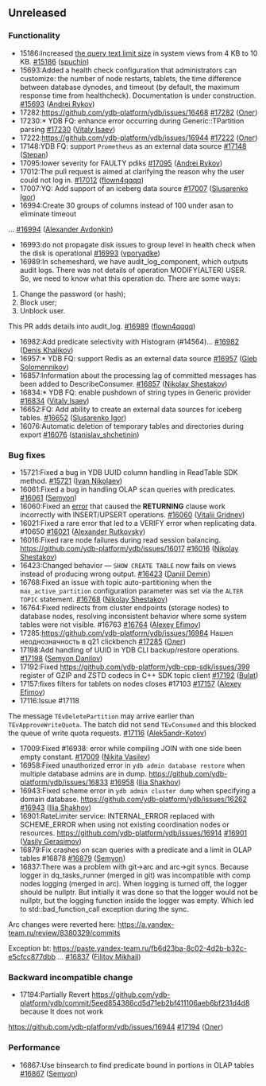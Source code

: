 ## Unreleased

### Functionality

* 15186:Increased [the query text limit size](../dev/system-views#query-metrics) in system views from 4 KB to 10 KB. [#15186](https://github.com/ydb-platform/ydb/pull/15186) ([spuchin](https://github.com/spuchin))
* 15693:Added a health check configuration that administrators can customize: the number of node restarts, tablets, the time difference between database dynodes,
and timeout (by default, the maximum response time from healthcheck). Documentation is under construction. [#15693](https://github.com/ydb-platform/ydb/pull/15693) ([Andrei Rykov](https://github.com/StekPerepolnen))
* 17282:https://github.com/ydb-platform/ydb/issues/16468 [#17282](https://github.com/ydb-platform/ydb/pull/17282) ([Олег](https://github.com/iddqdex))
* 17230:* YDB FQ: enhance error occurring during Generic::TPartition parsing [#17230](https://github.com/ydb-platform/ydb/pull/17230) ([Vitaly Isaev](https://github.com/vitalyisaev2))
* 17222:https://github.com/ydb-platform/ydb/issues/16944 [#17222](https://github.com/ydb-platform/ydb/pull/17222) ([Олег](https://github.com/iddqdex))
* 17148:YDB FQ: support `Prometheus` as an external data source [#17148](https://github.com/ydb-platform/ydb/pull/17148) ([Stepan](https://github.com/pstpn))
* 17095:lower severity for FAULTY pdiks [#17095](https://github.com/ydb-platform/ydb/pull/17095) ([Andrei Rykov](https://github.com/StekPerepolnen))
* 17012:The pull request is aimed at clarifying the reason why the user could not log in. [#17012](https://github.com/ydb-platform/ydb/pull/17012) ([flown4qqqq](https://github.com/flown4qqqq))
* 17007:YQ: Add support of an iceberg data source [#17007](https://github.com/ydb-platform/ydb/pull/17007) ([Slusarenko Igor](https://github.com/buhtr))
* 16994:Create 30 groups of columns instead of 100 under asan to eliminate timeout

... [#16994](https://github.com/ydb-platform/ydb/pull/16994) ([Alexander Avdonkin](https://github.com/aavdonkin))
* 16993:do not propagate disk issues to group level in health check when the disk is operational [#16993](https://github.com/ydb-platform/ydb/pull/16993) ([vporyadke](https://github.com/vporyadke))
* 16989:In schemeshard, we have audit_log_component, which outputs audit logs. There was not details of operation MODIFY(ALTER) USER. So, we need to know what this operation do. There are some ways:

1. Change the password (or hash);
2. Block user;
3. Unblock user.

This PR adds details into audit_log. [#16989](https://github.com/ydb-platform/ydb/pull/16989) ([flown4qqqq](https://github.com/flown4qqqq))
* 16982:Add predicate selectivity with Histogram (#14564)... [#16982](https://github.com/ydb-platform/ydb/pull/16982) ([Denis Khalikov](https://github.com/denis0x0D))
* 16957:* YDB FQ: support Redis as an external data source [#16957](https://github.com/ydb-platform/ydb/pull/16957) ([Gleb Solomennikov](https://github.com/Glebbs))
* 16857:Information about the processing lag of committed messages has been added to DescribeConsumer. [#16857](https://github.com/ydb-platform/ydb/pull/16857) ([Nikolay Shestakov](https://github.com/nshestakov))
* 16834:* YDB FQ: enable pushdown of string types in Generic provider [#16834](https://github.com/ydb-platform/ydb/pull/16834) ([Vitaly Isaev](https://github.com/vitalyisaev2))
* 16652:FQ: Add ability to create an external data sources for iceberg tables. [#16652](https://github.com/ydb-platform/ydb/pull/16652) ([Slusarenko Igor](https://github.com/buhtr))
* 16076:Automatic deletion of temporary tables and directories during export [#16076](https://github.com/ydb-platform/ydb/pull/16076) ([stanislav_shchetinin](https://github.com/stanislav-shchetinin))

### Bug fixes

* 15721:Fixed a bug in YDB UUID column handling in ReadTable SDK method. [#15721](https://github.com/ydb-platform/ydb/pull/15721) ([Ivan Nikolaev](https://github.com/lex007in))
* 16061:Fixed a bug in handling OLAP scan queries with predicates. [#16061](https://github.com/ydb-platform/ydb/pull/16061) ([Semyon](https://github.com/swalrus1))
* 16060:Fixed an [error](https://github.com/ydb-platform/ydb/issues/15551) that caused the **RETURNING** clause  work incorrectly with INSERT/UPSERT operations. [#16060](https://github.com/ydb-platform/ydb/pull/16060) ([Vitalii Gridnev](https://github.com/gridnevvvit))
* 16021:Fixed a rare error that led to a VERIFY error when replicating data. #10650 [#16021](https://github.com/ydb-platform/ydb/pull/16021) ([Alexander Rutkovsky](https://github.com/alexvru))
* 16016:Fixed rare node failures during read session balancing. https://github.com/ydb-platform/ydb/issues/16017 [#16016](https://github.com/ydb-platform/ydb/pull/16016) ([Nikolay Shestakov](https://github.com/nshestakov))
* 16423:Changed behavior — `SHOW CREATE TABLE` now fails on views instead of producing wrong output. [#16423](https://github.com/ydb-platform/ydb/pull/16423) ([Daniil Demin](https://github.com/jepett0))
* 16768:Fixed an issue with topic auto-partitioning when the `max_active_partition` configuration parameter was set via the `ALTER TOPIC` statement. [#16768](https://github.com/ydb-platform/ydb/pull/16768) ([Nikolay Shestakov](https://github.com/nshestakov))
* 16764:Fixed redirects from cluster endpoints (storage nodes) to database nodes, resolving inconsistent behavior where some system tables were not visible. #16763 [#16764](https://github.com/ydb-platform/ydb/pull/16764) ([Alexey Efimov](https://github.com/adameat))
* 17285:https://github.com/ydb-platform/ydb/issues/16984
Нашел неоднозначность в q21 clickbench [#17285](https://github.com/ydb-platform/ydb/pull/17285) ([Олег](https://github.com/iddqdex))
* 17198:Add handling of UUID in YDB CLI backup/restore operations. [#17198](https://github.com/ydb-platform/ydb/pull/17198) ([Semyon Danilov](https://github.com/SammyVimes))
* 17192:Fixed https://github.com/ydb-platform/ydb-cpp-sdk/issues/399 register of GZIP and ZSTD codecs in C++ SDK topic client [#17192](https://github.com/ydb-platform/ydb/pull/17192) ([Bulat](https://github.com/Gazizonoki))
* 17157:fixes filters for tablets on nodes
closes #17103 [#17157](https://github.com/ydb-platform/ydb/pull/17157) ([Alexey Efimov](https://github.com/adameat))
* 17116:Issue #17118

The message `TEvDeletePartition` may arrive earlier than `TEvApproveWriteQuota`. The batch did not send `TEvConsumed` and this blocked the queue of write quota requests. [#17116](https://github.com/ydb-platform/ydb/pull/17116) ([Alek5andr-Kotov](https://github.com/Alek5andr-Kotov))
* 17009:Fixed #16938: error while compiling JOIN with one side been empty constant. [#17009](https://github.com/ydb-platform/ydb/pull/17009) ([Nikita Vasilev](https://github.com/nikvas0))
* 16958:Fixed unauthorized error in `ydb admin database restore` when multiple database admins are in dump. https://github.com/ydb-platform/ydb/issues/16833 [#16958](https://github.com/ydb-platform/ydb/pull/16958) ([Ilia Shakhov](https://github.com/pixcc))
* 16943:Fixed scheme error in `ydb admin cluster dump` when specifying a domain database. https://github.com/ydb-platform/ydb/issues/16262 [#16943](https://github.com/ydb-platform/ydb/pull/16943) ([Ilia Shakhov](https://github.com/pixcc))
* 16901:RateLimiter service: INTERNAL_ERROR replaced with SCHEME_ERROR when using not existing coordination nodes or resources.
https://github.com/ydb-platform/ydb/issues/16914 [#16901](https://github.com/ydb-platform/ydb/pull/16901) ([Vasily Gerasimov](https://github.com/UgnineSirdis))
* 16879:Fix crashes on scan queries with a predicate and a limit in OLAP tables #16878 [#16879](https://github.com/ydb-platform/ydb/pull/16879) ([Semyon](https://github.com/swalrus1))
* 16837:There was a problem with git->arc and arc->git syncs. Because logger in dq_tasks_runner (merged in git) was incompatible with comp nodes logging (merged in arc). When logging is turned off, the logger should be nullptr. But initially it was done so that the logger would not be nullptr, but the logging function inside the logger was empty. Which led to std::bad_function_call exception during the sync.

Arc changes were reverted here: https://a.yandex-team.ru/review/8380329/commits

Exception bt: https://paste.yandex-team.ru/fb6d23ba-8c02-4d2b-b32c-e5cfcc877dbb
... [#16837](https://github.com/ydb-platform/ydb/pull/16837) ([Filitov Mikhail](https://github.com/lll-phill-lll))

### Backward incompatible change

* 17194:Partially Revert https://github.com/ydb-platform/ydb/commit/5eed854386cd5d71eb2bf411106aeb6bf231d4d8 because It does not work

https://github.com/ydb-platform/ydb/issues/16944 [#17194](https://github.com/ydb-platform/ydb/pull/17194) ([Олег](https://github.com/iddqdex))

### Performance

* 16867:Use binsearch to find predicate bound in portions in OLAP tables [#16867](https://github.com/ydb-platform/ydb/pull/16867) ([Semyon](https://github.com/swalrus1))

